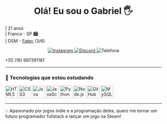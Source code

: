 <h1 align="center">Olá! Eu sou o Gabriel 🖐️</h1>


  | 21 anos <br>
  | Franca - SP 🏙️ <br>
  | DSM - <a href="https://fatecfranca.edu.br" target="_blank">Fatec</a> (3/6)

<p align="center">
  <a href="https://instagram.com/gabriel_c137" target="_blank">
    <img src="https://img.shields.io/badge/Instagram-E4405F?style=for-the-badge&logo=instagram&logoColor=white" alt="Instagram" />
  </a>
  <a href="https://https.gabriel" target="_blank">
    <img src="https://img.shields.io/badge/Discord-5865F2?style=for-the-badge&logo=discord&logoColor=white" alt="Discord" />
  </a>
    <img src="https://img.shields.io/badge/Telefone-25D366?style=for-the-badge&logo=whatsapp&logoColor=white" alt="Telefone" />
    <p>+55 (16) 997391181</p>
</p>

---

### 🚀 Tecnologias que estou estudando

<p>
  <img src="https://cdn.jsdelivr.net/gh/devicons/devicon/icons/html5/html5-original.svg" height="40" alt="HTML5"/>
  <img src="https://cdn.jsdelivr.net/gh/devicons/devicon/icons/css3/css3-original.svg" height="40" alt="CSS3"/>
  <img src="https://cdn.jsdelivr.net/gh/devicons/devicon/icons/java/java-original.svg" height="40" alt="Java"/>
  <img src="https://cdn.jsdelivr.net/gh/devicons/devicon/icons/javascript/javascript-original.svg" height="40" alt="JavaScript"/>
  <img src="https://cdn.jsdelivr.net/gh/devicons/devicon/icons/python/python-original.svg" height="40" alt="Python"/>
  <img src="https://cdn.jsdelivr.net/gh/devicons/devicon/icons/nodejs/nodejs-original.svg" height="40" alt="Node.js"/>
  <img src="https://cdn.jsdelivr.net/gh/devicons/devicon/icons/github/github-original.svg" height="40" alt="GitHub"/>
  <img src="https://cdn.jsdelivr.net/gh/devicons/devicon/icons/mysql/mysql-original.svg" height="40" alt="MySQL"/>
</p>

---

💡 Apaixonado por jogos indie e a programação deles, quero me tornar um futuro programador fullstack e lançar um jogo na Steam!
